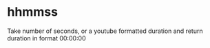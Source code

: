 # hhmmss
Take number of seconds, or a youtube formatted duration and return duration in format 00:00:00
